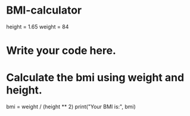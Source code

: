 # BMI-calculator
height = 1.65 
weight = 84

# Write your code here.
# Calculate the bmi using weight and height.
bmi = weight / (height ** 2)
print("Your BMI is:", bmi)

